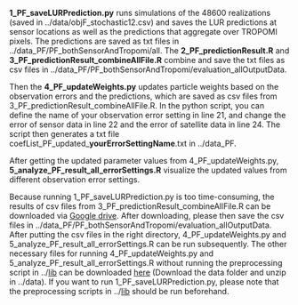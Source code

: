 
**1_PF_saveLURPrediction.py** runs simulations of the 48600 realizations (saved in ../data/objF_stochastic12.csv) and saves the LUR predictions at sensor locations as well as the predictions that aggregate over TROPOMI pixels. The predictions are saved as txt files in ../data_PF/PF_bothSensorAndTropomi/all. The **2_PF_predictionResult.R** and **3_PF_predictionResult_combineAllFile.R** combine and save the txt files as csv files in ../data_PF/PF_bothSensorAndTropomi/evaluation_allOutputData.  

Then the **4_PF_updateWeights.py** updates particle weights based on the observation errors and the predictions, which are saved as csv files from 3_PF_predictionResult_combineAllFile.R. In the python script, you can define the name of your observation error setting in line 21, and change the error of sensor data in line 22 and the error of satellite data in line 24. The script then generates a txt file coefList_PF_updated_**yourErrorSettingName**.txt in ../data_PF. 

After getting the updated parameter values from 4_PF_updateWeights.py, **5_analyze_PF_result_all_errorSettings.R** visualize the updated values from different observation error settings.


Because running 1_PF_saveLURPrediction.py is too time-consuming, the results of csv files from 3_PF_predictionResult_combineAllFile.R can be downloaded via [Google drive][1]. After downloading, please then save the csv files in ../data_PF/PF_bothSensorAndTropomi/evaluation_allOutputData. After putting the csv files in the right directory, 4_PF_updateWeights.py and 5_analyze_PF_result_all_errorSettings.R can be run subsequently. The other necessary files for running 4_PF_updateWeights.py and 5_analyze_PF_result_all_errorSettings.R without running the preprocessing script in ../[lib][2] can be downloaded [here][3] (Download the data folder and unzip in ../data). If you want to run 1_PF_saveLURPrediction.py, please note that the preprocessing scripts in ../[lib][2] should be run beforehand. 


[1]:https://drive.google.com/drive/folders/16BpKl7zazw1lc9XU6k-D8POHW6elFvrv?usp=sharing
[2]:https://github.com/co822ee/LUR_optimization/tree/master/lib
[3]:https://drive.google.com/drive/folders/1auFcYsEcW2n49ejPe5J5dJeR49sMlqWh?usp=sharing